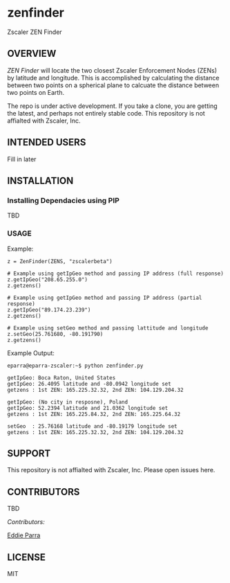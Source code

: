 # zenfinder

Zscaler ZEN Finder

## OVERVIEW

_ZEN Finder_ will locate the two closest Zscaler Enforcement Nodes (ZENs) by latitude and longitude.  This is accomplished by calculating the distance between two points on a spherical plane to calcuate the distance between two points on Earth.  

The repo is under active development.  If you take a clone, you are getting the latest, and perhaps not entirely stable code.  This repository is not affialted with Zscaler, Inc.

## INTENDED USERS

Fill in later

## INSTALLATION

### Installing Dependacies using PIP

TBD

### USAGE

Example:

    z = ZenFinder(ZENS, "zscalerbeta")

    # Example using getIpGeo method and passing IP address (full response)
    z.getIpGeo("208.65.255.0")
    z.getzens()

    # Example using getIpGeo method and passing IP address (partial response)
    z.getIpGeo("89.174.23.239")
    z.getzens()

    # Example using setGeo method and passing lattitude and longitude
    z.setGeo(25.761680, -80.191790)
    z.getzens()
    
Example Output:

    eparra@eparra-zscaler:~$ python zenfinder.py
    
    getIpGeo: Boca Raton, United States
    getIpGeo: 26.4095 latitude and -80.0942 longitude set
    getzens : 1st ZEN: 165.225.32.32, 2nd ZEN: 104.129.204.32
    
    getIpGeo: (No city in resposne), Poland
    getIpGeo: 52.2394 latitude and 21.0362 longitude set
    getzens : 1st ZEN: 165.225.84.32, 2nd ZEN: 165.225.64.32

    setGeo  : 25.76168 latitude and -80.19179 longitude set
    getzens : 1st ZEN: 165.225.32.32, 2nd ZEN: 104.129.204.32

## SUPPORT

This repository is not affialted with Zscaler, Inc.  Please open issues here.

## CONTRIBUTORS

TBD

*Contributors:*

[Eddie Parra](https://github.com/eparra)

## LICENSE

MIT
